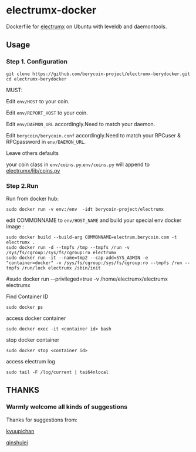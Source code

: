 # electrumx-docker
Dockerfile for [electrumx](https://github.com/berycoin-project/electrumx) on Ubuntu with leveldb and daemontools.

## Usage
### Step 1. Configuration
```
git clone https://github.com/berycoin-project/electrumx-berydocker.git
cd electrumx-berydocker
```
MUST:

Edit `env/HOST` to your coin.

Edit `env/REPORT_HOST` to your coin.

Edit `env/DAEMON_URL` accordingly.Need to match your daemon.

Edit `berycoin/berycoin.conf` accordingly.Need to match your RPCuser & RPCpassword in `env/DAEMON_URL`.

Leave others defaults

your coin class in `env/coins.py`.`env/coins.py` will append to [electrumx/lib/coins.py](https://github.com/berycoin-project/electrumx/blob/master/lib/coins.py)



### Step 2.Run
Run from docker hub:
```shell
sudo docker run -v env:/env  -idt berycoin-project/electrumx
```

edit COMMONNAME to `env/HOST_NAME` and build your special env docker image :
```shell
sudo docker build --build-arg COMMONNAME=electrum.berycoin.com -t electrumx .
sudo docker run -d --tmpfs /tmp --tmpfs /run -v /sys/fs/cgroup:/sys/fs/cgroup:ro electrumx
sudo docker run -it --name=tmp2 --cap-add=SYS_ADMIN -e "container=docker" -v /sys/fs/cgroup:/sys/fs/cgroup:ro --tmpfs /run --tmpfs /run/lock electrumx /sbin/init

```
#sudo docker run --privileged=true -v /home/electrumx/electrumx electrumx

Find Container ID
```
sudo docker ps
```

access docker container
```
sudo docker exec -it <container id> bash
```

stop docker container
```
sudo docker stop <container id>
```

access electrum log
```
sudo tail -F /log/current | tai64nlocal
```


## THANKS

### Warmly welcome all kinds of suggestions

Thanks for suggestions from:

[kyuupichan](https://github.com/kyuupichan/electrumx)

[qinshulei](https://github.com/qinshulei)

